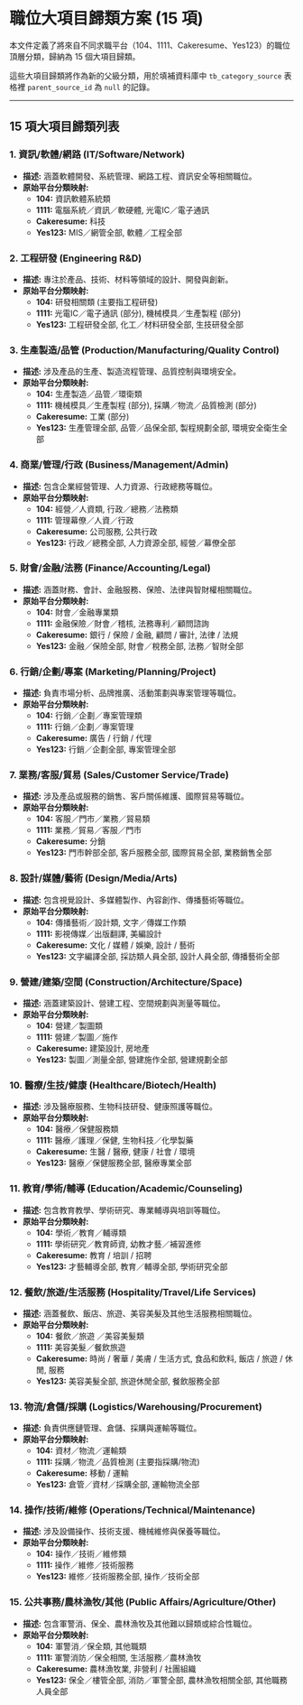 # 職位大項目歸類方案 (15 項)

本文件定義了將來自不同求職平台（104、1111、Cakeresume、Yes123）的職位頂層分類，歸納為 15 個大項目歸類。

這些大項目歸類將作為新的父級分類，用於填補資料庫中 `tb_category_source` 表格裡 `parent_source_id` 為 `null` 的記錄。

---

## 15 項大項目歸類列表

### 1. 資訊/軟體/網路 (IT/Software/Network)
*   **描述:** 涵蓋軟體開發、系統管理、網路工程、資訊安全等相關職位。
*   **原始平台分類映射:**
    *   **104:** 資訊軟體系統類
    *   **1111:** 電腦系統／資訊／軟硬體, 光電IC／電子通訊
    *   **Cakeresume:** 科技
    *   **Yes123:** MIS／網管全部, 軟體／工程全部

### 2. 工程研發 (Engineering R&D)
*   **描述:** 專注於產品、技術、材料等領域的設計、開發與創新。
*   **原始平台分類映射:**
    *   **104:** 研發相關類 (主要指工程研發)
    *   **1111:** 光電IC／電子通訊 (部分), 機械模具／生產製程 (部分)
    *   **Yes123:** 工程研發全部, 化工／材料研發全部, 生技研發全部

### 3. 生產製造/品管 (Production/Manufacturing/Quality Control)
*   **描述:** 涉及產品的生產、製造流程管理、品質控制與環境安全。
*   **原始平台分類映射:**
    *   **104:** 生產製造／品管／環衛類
    *   **1111:** 機械模具／生產製程 (部分), 採購／物流／品質檢測 (部分)
    *   **Cakeresume:** 工業 (部分)
    *   **Yes123:** 生產管理全部, 品管／品保全部, 製程規劃全部, 環境安全衛生全部

### 4. 商業/管理/行政 (Business/Management/Admin)
*   **描述:** 包含企業經營管理、人力資源、行政總務等職位。
*   **原始平台分類映射:**
    *   **104:** 經營／人資類, 行政／總務／法務類
    *   **1111:** 管理幕僚／人資／行政
    *   **Cakeresume:** 公司服務, 公共行政
    *   **Yes123:** 行政／總務全部, 人力資源全部, 經營／幕僚全部

### 5. 財會/金融/法務 (Finance/Accounting/Legal)
*   **描述:** 涵蓋財務、會計、金融服務、保險、法律與智財權相關職位。
*   **原始平台分類映射:**
    *   **104:** 財會／金融專業類
    *   **1111:** 金融保險／財會／稽核, 法務專利／顧問諮詢
    *   **Cakeresume:** 銀行 / 保險 / 金融, 顧問 / 審計, 法律 / 法規
    *   **Yes123:** 金融／保險全部, 財會／稅務全部, 法務／智財全部

### 6. 行銷/企劃/專案 (Marketing/Planning/Project)
*   **描述:** 負責市場分析、品牌推廣、活動策劃與專案管理等職位。
*   **原始平台分類映射:**
    *   **104:** 行銷／企劃／專案管理類
    *   **1111:** 行銷／企劃／專案管理
    *   **Cakeresume:** 廣告 / 行銷 / 代理
    *   **Yes123:** 行銷／企劃全部, 專案管理全部

### 7. 業務/客服/貿易 (Sales/Customer Service/Trade)
*   **描述:** 涉及產品或服務的銷售、客戶關係維護、國際貿易等職位。
*   **原始平台分類映射:**
    *   **104:** 客服／門市／業務／貿易類
    *   **1111:** 業務／貿易／客服／門市
    *   **Cakeresume:** 分銷
    *   **Yes123:** 門市幹部全部, 客戶服務全部, 國際貿易全部, 業務銷售全部

### 8. 設計/媒體/藝術 (Design/Media/Arts)
*   **描述:** 包含視覺設計、多媒體製作、內容創作、傳播藝術等職位。
*   **原始平台分類映射:**
    *   **104:** 傳播藝術／設計類, 文字／傳媒工作類
    *   **1111:** 影視傳媒／出版翻譯, 美編設計
    *   **Cakeresume:** 文化 / 媒體 / 娛樂, 設計 / 藝術
    *   **Yes123:** 文字編譯全部, 採訪類人員全部, 設計人員全部, 傳播藝術全部

### 9. 營建/建築/空間 (Construction/Architecture/Space)
*   **描述:** 涵蓋建築設計、營建工程、空間規劃與測量等職位。
*   **原始平台分類映射:**
    *   **104:** 營建／製圖類
    *   **1111:** 營建／製圖／施作
    *   **Cakeresume:** 建築設計, 房地產
    *   **Yes123:** 製圖／測量全部, 營建施作全部, 營建規劃全部

### 10. 醫療/生技/健康 (Healthcare/Biotech/Health)
*   **描述:** 涉及醫療服務、生物科技研發、健康照護等職位。
*   **原始平台分類映射:**
    *   **104:** 醫療／保健服務類
    *   **1111:** 醫療／護理／保健, 生物科技／化學製藥
    *   **Cakeresume:** 生醫 / 醫療, 健康 / 社會 / 環境
    *   **Yes123:** 醫療／保健服務全部, 醫療專業全部

### 11. 教育/學術/輔導 (Education/Academic/Counseling)
*   **描述:** 包含教育教學、學術研究、專業輔導與培訓等職位。
*   **原始平台分類映射:**
    *   **104:** 學術／教育／輔導類
    *   **1111:** 學術研究／教育師資, 幼教才藝／補習進修
    *   **Cakeresume:** 教育 / 培訓 / 招聘
    *   **Yes123:** 才藝輔導全部, 教育／輔導全部, 學術研究全部

### 12. 餐飲/旅遊/生活服務 (Hospitality/Travel/Life Services)
*   **描述:** 涵蓋餐飲、飯店、旅遊、美容美髮及其他生活服務相關職位。
*   **原始平台分類映射:**
    *   **104:** 餐飲／旅遊 ／美容美髮類
    *   **1111:** 美容美髮／餐飲旅遊
    *   **Cakeresume:** 時尚 / 奢華 / 美膚 / 生活方式, 食品和飲料, 飯店 / 旅遊 / 休閒, 服務
    *   **Yes123:** 美容美髮全部, 旅遊休閒全部, 餐飲服務全部

### 13. 物流/倉儲/採購 (Logistics/Warehousing/Procurement)
*   **描述:** 負責供應鏈管理、倉儲、採購與運輸等職位。
*   **原始平台分類映射:**
    *   **104:** 資材／物流／運輸類
    *   **1111:** 採購／物流／品質檢測 (主要指採購/物流)
    *   **Cakeresume:** 移動 / 運輸
    *   **Yes123:** 倉管／資材／採購全部, 運輸物流全部

### 14. 操作/技術/維修 (Operations/Technical/Maintenance)
*   **描述:** 涉及設備操作、技術支援、機械維修與保養等職位。
*   **原始平台分類映射:**
    *   **104:** 操作／技術／維修類
    *   **1111:** 操作／維修／技術服務
    *   **Yes123:** 維修／技術服務全部, 操作／技術全部

### 15. 公共事務/農林漁牧/其他 (Public Affairs/Agriculture/Other)
*   **描述:** 包含軍警消、保全、農林漁牧及其他難以歸類或綜合性職位。
*   **原始平台分類映射:**
    *   **104:** 軍警消／保全類, 其他職類
    *   **1111:** 軍警消防／保全相關, 生活服務／農林漁牧
    *   **Cakeresume:** 農林漁牧業, 非營利 / 社團組織
    *   **Yes123:** 保全／樓管全部, 消防／軍警全部, 農林漁牧相關全部, 其他職務人員全部
